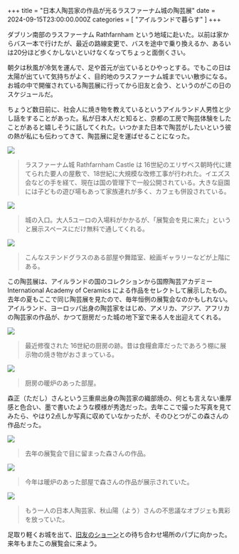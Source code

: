 +++
title = "日本人陶芸家の作品が光るラスファーナム城の陶芸展"
date = 2024-09-15T23:00:00.000Z
categories = [ "アイルランドで暮らす" ]
+++

ダブリン南部のラスファーナム Rathfarnham という地域に赴いた。以前は家からバス一本で行けたが、最近の路線変更で、バスを途中で乗り換えるか、あるいは20分ほど歩くかしないといけなくなってちょっと面倒くさい。

<!--more-->

朝夕は秋風が冷気を運んで、足や首元が出ているとひやっとする。でもこの日は太陽が出ていて気持ちがよく、目的地のラスファーナム城までいい散歩になる。お城の中で開催されている陶芸展に行ってから旧友と会う、というのがこの日のスケジュールだ。

ちょうど数日前に、社会人に焼き物を教えているというアイルランド人男性と少し話をすることがあった。私が日本人だと知ると、京都の工房で陶芸体験をしたことがあると嬉しそうに話してくれた。いつかまた日本で陶芸がしたいという彼の熱が私にも伝わってきて、陶芸展に足を運ばせることになった。

![](/2024-09-16_Rathfarhnam-5.webp)

> ラスファーナム城 Rathfarnham Castle は 16世紀のエリザベス朝時代に建てられた要人の屋敷で、18世紀に大規模な改修工事が行われた。イエズス会などの手を経て、現在は国の管理下で一般公開されている。大きな庭園には子どもの遊び場もあって家族連れが多く、カフェも併設されている。

![](/2024-09-16_Rathfarhnam-7.webp)

> 城の入口。大人5ユーロの入場料がかかるが、「展覧会を見に来た」というと展示スペースにだけ無料で通してくれる。

![](/2024-09-16_Rathfarhnam-6.webp)

> こんなステンドグラスのある部屋や舞踏室、絵画ギャラリーなどが上階にある。

この陶芸展は、アイルランドの国のコレクションから国際陶芸アカデミー International Academy of Ceramics による作品をセレクトして展示したもの。去年の夏もここで同じ陶芸展を見たので、毎年恒例の展覧会なのかもしれない。アイルランド、ヨーロッパ出身の陶芸家をはじめ、アメリカ、アジア、アフリカの陶芸家の作品が、かつて厨房だった城の地下室で来る人を出迎えてくれる。

![](/2024-09-16_Rathfarhnam-1.webp)

> 最近修復された 16世紀の厨房の跡。昔は食糧倉庫だったであろう棚に展示物の焼き物がおさまっている。

![](/2024-09-16_Rathfarhnam-4.webp)

> 厨房の暖炉のあった部屋。

森正（ただし）さんという三重県出身の陶芸家の織部焼の、何とも言えない重厚感と色合い、墨で書いたような模様が秀逸だった。去年ここで撮った写真を見てみたら、やはり2点しか写真に収めていなかったが、そのひとつがこの森さんの作品だった。

![](/2024-09-16_Rathfarhnam-8.webp)

> 去年の展覧会で目に留まった森さんの作品。

![](/2024-09-16_Rathfarhnam-3.webp)

> 今年は暖炉のあった部屋で森さんの作品が展示されていた。

![](/2024-09-16_Rathfarhnam-9.webp)

> もう一人の日本人陶芸家、秋山陽（よう）さんの不思議なオブジェも異彩を放っていた。

足取り軽くお城を出て、[旧友のショーン](https://www.riastra.com/2021/09/%E3%82%B3%E3%83%BC%E3%83%92%E3%83%BC%E3%81%8C%E5%86%B7%E3%82%81%E3%81%AA%E3%81%84%E3%81%86%E3%81%A1%E3%81%AB/)との待ち合わせ場所のパブに向かった。来年もまたこの展覧会に来よう。
